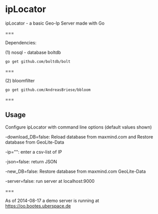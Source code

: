 ipLocator
=========

ipLocator - a basic Geo-Ip Server made with Go

===

Dependencies:

(1) nosql - database boltdb

    go get github.com/boltdb/bolt

===

(2) bloomfilter

    go get github.com/AndreasBriese/bbloom

===

## Usage

Configure ipLocator with command line options (default values shown)

  -download_DB=false: Reload database from maxmind.com and Restore database from GeoLite-Data
  
  -ip="": enter a csv-list of IP
  
  -json=false: return JSON
  
  -new_DB=false: Restore database from maxmind.com GeoLite-Data
  
  -server=false: run server at localhost:9000
  
===

As of 2014-08-17 a demo server is running at https://oo.bootes.uberspace.de 

